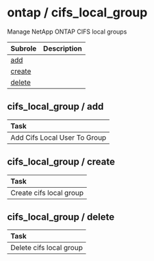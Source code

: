 # ontap / cifs_local_group 
Manage NetApp ONTAP CIFS local groups

| Subrole | Description |
| :------ | :---------- |
| [add](#cifs_local_group--add) |  |
| [create](#cifs_local_group--create) |  |
| [delete](#cifs_local_group--delete) |  |




## cifs_local_group / add


| Task |
| :--- |
| Add Cifs Local User To Group  |



## cifs_local_group / create


| Task |
| :--- |
| Create cifs local group  |



## cifs_local_group / delete


| Task |
| :--- |
| Delete cifs local group  |




